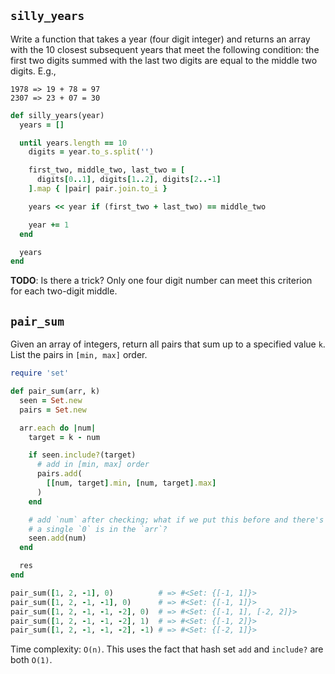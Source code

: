 ## `silly_years`

Write a function that takes a year (four digit integer) and returns an
array with the 10 closest subsequent years that meet the following
condition: the first two digits summed with the last two digits are
equal to the middle two digits. E.g.,

    1978 => 19 + 78 = 97
    2307 => 23 + 07 = 30

```ruby
def silly_years(year)
  years = []

  until years.length == 10
    digits = year.to_s.split('')

    first_two, middle_two, last_two = [
      digits[0..1], digits[1..2], digits[2..-1]
    ].map { |pair| pair.join.to_i }

    years << year if (first_two + last_two) == middle_two

    year += 1
  end

  years
end
```

**TODO**: Is there a trick? Only one four digit number can meet this
criterion for each two-digit middle.

## `pair_sum`

Given an array of integers, return all pairs that sum up to a
specified value `k`. List the pairs in `[min, max]` order.

```ruby
require 'set'

def pair_sum(arr, k)
  seen = Set.new
  pairs = Set.new

  arr.each do |num|
    target = k - num

    if seen.include?(target)
      # add in [min, max] order
      pairs.add(
        [[num, target].min, [num, target].max]
      )
    end

    # add `num` after checking; what if we put this before and there's
    # a single `0` is in the `arr`?
    seen.add(num)
  end

  res
end

pair_sum([1, 2, -1], 0)          # => #<Set: {[-1, 1]}>
pair_sum([1, 2, -1, -1], 0)      # => #<Set: {[-1, 1]}>
pair_sum([1, 2, -1, -1, -2], 0)  # => #<Set: {[-1, 1], [-2, 2]}>
pair_sum([1, 2, -1, -1, -2], 1)  # => #<Set: {[-1, 2]}>
pair_sum([1, 2, -1, -1, -2], -1) # => #<Set: {[-2, 1]}>
```

Time complexity: `O(n)`. This uses the fact that hash set `add` and
`include?` are both `O(1)`.
